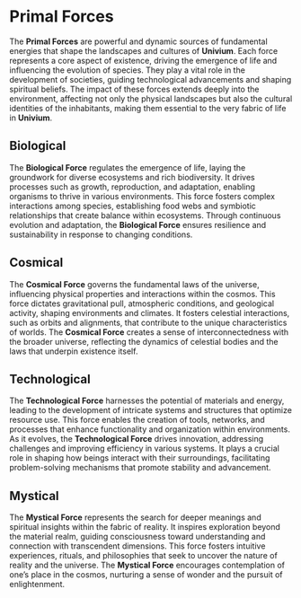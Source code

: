 # Primal Forces

The **Primal Forces** are powerful and dynamic sources of fundamental energies that shape the landscapes and cultures of **Univium**. Each force represents a core aspect of existence, driving the emergence of life and influencing the evolution of species. They play a vital role in the development of societies, guiding technological advancements and shaping spiritual beliefs. The impact of these forces extends deeply into the environment, affecting not only the physical landscapes but also the cultural identities of the inhabitants, making them essential to the very fabric of life in **Univium**.

## Biological

The **Biological Force** regulates the emergence of life, laying the groundwork for diverse ecosystems and rich biodiversity. It drives processes such as growth, reproduction, and adaptation, enabling organisms to thrive in various environments. This force fosters complex interactions among species, establishing food webs and symbiotic relationships that create balance within ecosystems. Through continuous evolution and adaptation, the **Biological Force** ensures resilience and sustainability in response to changing conditions.

## Cosmical

The **Cosmical Force** governs the fundamental laws of the universe, influencing physical properties and interactions within the cosmos. This force dictates gravitational pull, atmospheric conditions, and geological activity, shaping environments and climates. It fosters celestial interactions, such as orbits and alignments, that contribute to the unique characteristics of worlds. The **Cosmical Force** creates a sense of interconnectedness with the broader universe, reflecting the dynamics of celestial bodies and the laws that underpin existence itself.

## Technological

The **Technological Force** harnesses the potential of materials and energy, leading to the development of intricate systems and structures that optimize resource use. This force enables the creation of tools, networks, and processes that enhance functionality and organization within environments. As it evolves, the **Technological Force** drives innovation, addressing challenges and improving efficiency in various systems. It plays a crucial role in shaping how beings interact with their surroundings, facilitating problem-solving mechanisms that promote stability and advancement.

## Mystical

The **Mystical Force** represents the search for deeper meanings and spiritual insights within the fabric of reality. It inspires exploration beyond the material realm, guiding consciousness toward understanding and connection with transcendent dimensions. This force fosters intuitive experiences, rituals, and philosophies that seek to uncover the nature of reality and the universe. The **Mystical Force** encourages contemplation of one’s place in the cosmos, nurturing a sense of wonder and the pursuit of enlightenment.
